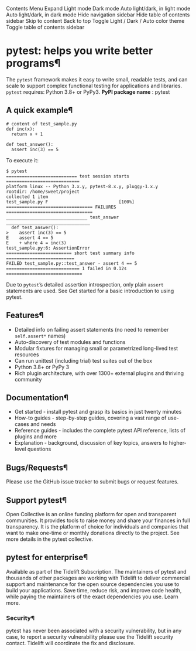 Contents Menu Expand Light mode Dark mode Auto light/dark, in light mode Auto light/dark, in dark mode
Hide navigation sidebar
Hide table of contents sidebar
Skip to content
Back to top
Toggle Light / Dark / Auto color theme
Toggle table of contents sidebar
# pytest: helps you write better programs¶
The `pytest` framework makes it easy to write small, readable tests, and can scale to support complex functional testing for applications and libraries.
`pytest` requires: Python 3.8+ or PyPy3.
**PyPI package name** : pytest
## A quick example¶
```
# content of test_sample.py
def inc(x):
  return x + 1

def test_answer():
  assert inc(3) == 5

```

To execute it:
```
$ pytest
=========================== test session starts ============================
platform linux -- Python 3.x.y, pytest-8.x.y, pluggy-1.x.y
rootdir: /home/sweet/project
collected 1 item
test_sample.py F                           [100%]
================================= FAILURES =================================
_______________________________ test_answer ________________________________
  def test_answer():
>    assert inc(3) == 5
E    assert 4 == 5
E    + where 4 = inc(3)
test_sample.py:6: AssertionError
========================= short test summary info ==========================
FAILED test_sample.py::test_answer - assert 4 == 5
============================ 1 failed in 0.12s =============================

```

Due to `pytest`’s detailed assertion introspection, only plain `assert` statements are used. See Get started for a basic introduction to using pytest.
## Features¶
  * Detailed info on failing assert statements (no need to remember `self.assert*` names)
  * Auto-discovery of test modules and functions
  * Modular fixtures for managing small or parametrized long-lived test resources
  * Can run unittest (including trial) test suites out of the box
  * Python 3.8+ or PyPy 3
  * Rich plugin architecture, with over 1300+ external plugins and thriving community


## Documentation¶
  * Get started - install pytest and grasp its basics in just twenty minutes
  * How-to guides - step-by-step guides, covering a vast range of use-cases and needs
  * Reference guides - includes the complete pytest API reference, lists of plugins and more
  * Explanation - background, discussion of key topics, answers to higher-level questions


## Bugs/Requests¶
Please use the GitHub issue tracker to submit bugs or request features.
## Support pytest¶
Open Collective is an online funding platform for open and transparent communities. It provides tools to raise money and share your finances in full transparency.
It is the platform of choice for individuals and companies that want to make one-time or monthly donations directly to the project.
See more details in the pytest collective.
## pytest for enterprise¶
Available as part of the Tidelift Subscription.
The maintainers of pytest and thousands of other packages are working with Tidelift to deliver commercial support and maintenance for the open source dependencies you use to build your applications. Save time, reduce risk, and improve code health, while paying the maintainers of the exact dependencies you use.
Learn more.
### Security¶
pytest has never been associated with a security vulnerability, but in any case, to report a security vulnerability please use the Tidelift security contact. Tidelift will coordinate the fix and disclosure.
